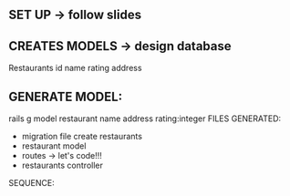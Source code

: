 ## SET UP -> follow slides

## CREATES MODELS -> design database
Restaurants
id
name
rating
address

## GENERATE MODEL:
rails g model restaurant name address rating:integer
FILES GENERATED:
- migration file create restaurants
- restaurant model
- routes -> let's code!!!
- restaurants controller

SEQUENCE:


